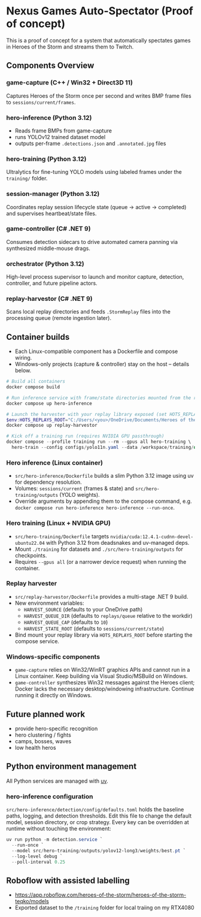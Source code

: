 # Nexus Games Auto-Spectator (Proof of concept)

This is a proof of concept for a system that automatically spectates games in Heroes of the Storm and streams them to Twitch.

## Components Overview

### game-capture (C++ / Win32 + Direct3D 11)

Captures Heroes of the Storm once per second and writes BMP frame files to `sessions/current/frames`.

### hero-inference (Python 3.12)

- Reads frame BMPs from game-capture
- runs YOLOv12 trained dataset model
- outputs per-frame `.detections.json` and `.annotated.jpg` files

### hero-training (Python 3.12)

Ultralytics for fine-tuning YOLO models using labeled frames under the `training/` folder.

### session-manager (Python 3.12)

Coordinates replay session lifecycle state (queue → active → completed) and supervises heartbeat/state files.

### game-controller (C# .NET 9)

Consumes detection sidecars to drive automated camera panning via synthesized middle-mouse drags.

### orchestrator (Python 3.12)

High-level process supervisor to launch and monitor capture, detection, controller, and future pipeline actors.

### replay-harvestor (C# .NET 9)

Scans local replay directories and feeds `.StormReplay` files into the processing queue (remote ingestion later).

## Container builds

- Each Linux-compatible component has a Dockerfile and compose wiring.
- Windows-only projects (capture & controller) stay on the host – details below.

```powershell
# Build all containers
docker compose build

# Run inference service with frame/state directories mounted from the repo
docker compose up hero-inference

# Launch the harvester with your replay library exposed (set HOTS_REPLAYS_ROOT first)
$env:HOTS_REPLAYS_ROOT="C:/Users/<you>/OneDrive/Documents/Heroes of the Storm/Accounts"
docker compose up replay-harvestor

# Kick off a training run (requires NVIDIA GPU passthrough)
docker compose --profile training run --rm --gpus all hero-training \
  hero-train --config configs/yolo11n.yaml --data /workspace/training/data.yaml
```

### Hero inference (Linux container)

- `src/hero-inference/Dockerfile` builds a slim Python 3.12 image using uv for dependency resolution.
- Volumes: `sessions/current` (frames & state) and `src/hero-training/outputs` (YOLO weights).
- Override arguments by appending them to the compose command, e.g. `docker compose run hero-inference hero-inference --run-once`.

### Hero training (Linux + NVIDIA GPU)

- `src/hero-training/Dockerfile` targets `nvidia/cuda:12.4.1-cudnn-devel-ubuntu22.04` with Python 3.12 from deadsnakes and uv-managed deps.
- Mount `./training` for datasets and `./src/hero-training/outputs` for checkpoints.
- Requires `--gpus all` (or a narrower device request) when running the container.

### Replay harvester

- `src/replay-harvestor/Dockerfile` provides a multi-stage .NET 9 build.
- New environment variables:
  - `HARVEST_SOURCE` (defaults to your OneDrive path)
  - `HARVEST_QUEUE_DIR` (defaults to `replays/queue` relative to the workdir)
  - `HARVEST_QUEUE_CAP` (defaults to `10`)
  - `HARVEST_STATE_ROOT` (defaults to `sessions/current/state`)
- Bind mount your replay library via `HOTS_REPLAYS_ROOT` before starting the compose service.

### Windows-specific components

- `game-capture` relies on Win32/WinRT graphics APIs and cannot run in a Linux container. Keep building via Visual Studio/MSBuild on Windows.
- `game-controller` synthesizes Win32 messages against the Heroes client; Docker lacks the necessary desktop/windowing infrastructure. Continue running it directly on Windows.

## Future planned work

- provide hero-specific recognition
- hero clustering / fights
- camps, bosses, waves
- low health heros

## Python environment management

All Python services are managed with [uv](https://github.com/astral-sh/uv).

### hero-inference configuration

`src/hero-inference/detection/config/defaults.toml` holds the baseline paths, logging, and detection thresholds. Edit this file to change the default model, session directory, or crop strategy. Every key can be overridden at runtime without touching the environment:

```powershell
uv run python -m detection.service `
  --run-once `
  --model src/hero-training/outputs/yolov12-long3/weights/best.pt `
  --log-level debug `
  --poll-interval 0.25
```

## Roboflow with assisted labelling

- <https://app.roboflow.com/heroes-of-the-storm/heroes-of-the-storm-teqko/models>
- Exported dataset to the `/training` folder for local traiing on my RTX4080
